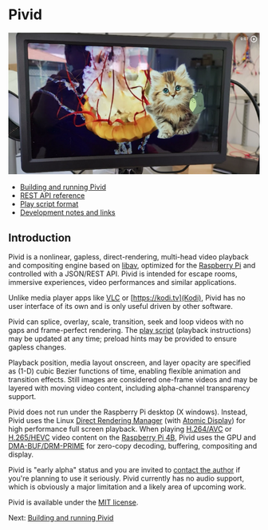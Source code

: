 # Pivid

[![Example video](doc/example_thumbnail.png)](https://photos.app.goo.gl/aU5KSJmNnLvrw1gc8)

* [Building and running Pivid](doc/running.md)
* [REST API reference](doc/interface.md)
* [Play script format](doc/script.md)
* [Development notes and links](doc/notes.md)

## Introduction

Pivid is a nonlinear, gapless, direct-rendering, multi-head video playback and
compositing engine based on [libav](https://libav.org/), optimized for the
[Raspberry Pi](https://www.raspberrypi.org/) and controlled with a JSON/REST API.
Pivid is intended for escape rooms, immersive experiences, video performances
and similar applications.

Unlike media player apps like [VLC](https://www.videolan.org/vlc/) or
[https://kodi.tv](Kodi), Pivid has no user interface of its own and is only
useful driven by other software.

Pivid can splice, overlay, scale, transition, seek and loop videos
with no gaps and frame-perfect rendering. The [play script](doc/script.md)
(playback instructions) may be updated at any time; preload hints may
be provided to ensure gapless changes.

Playback position, media layout onscreen, and layer opacity are specified as
(1-D) cubic Bezier functions of time, enabling flexible animation and
transition effects. Still images are considered one-frame videos and may be
layered with moving video content, including alpha-channel transparency support.

Pivid does not run under the Raspberry Pi desktop (X windows). Instead,
Pivid uses the Linux
[Direct Rendering Manager](https://en.wikipedia.org/wiki/Direct_Rendering_Manager)
(with [Atomic Display](https://en.wikipedia.org/wiki/Direct_Rendering_Manager#Atomic_Display))
for high performance full screen playback. When playing 
[H.264/AVC](https://en.wikipedia.org/wiki/Advanced_Video_Coding) or
[H.265/HEVC](https://en.wikipedia.org/wiki/High_Efficiency_Video_Coding)
video content on the
[Raspberry Pi 4B](https://www.raspberrypi.com/products/raspberry-pi-4-model-b/),
Pivid uses the GPU and
[DMA-BUF/DRM-PRIME](https://en.wikipedia.org/wiki/Direct_Rendering_Manager#DMA_Buffer_Sharing_and_PRIME)
for zero-copy decoding, buffering, compositing and display.

Pivid is "early alpha" status and you are invited to
[contact the author](https://github.com/egnor) if you're planning to use it
seriously. Pivid currently has no audio support, which is obviously a major
limitation and a likely area of upcoming work.

Pivid is available under the [MIT license](LICENSE.md).

Next: [Building and running Pivid](doc/running.md)
